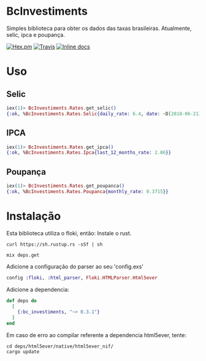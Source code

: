 # BcInvestiments

Simples biblioteca para obter os dados das taxas brasileiras. Atualmente, selic, ipca e poupança.

[![Hex.pm](https://img.shields.io/hexpm/v/bc_investiments.svg?style=plastic)](https://hex.pm/packages/bc_investiments)
[![Travis](https://img.shields.io/travis/AnderLuiz/bc_investiments.svg?style=plastic)](https://travis-ci.org/AnderLuiz/bc_investiments)
[![Inline docs](http://inch-ci.org/github/anderluiz/bc_investiments.svg)](http://inch-ci.org/github/anderluiz/bc_investiments)

# Uso

## Selic

```elixir
iex(1)> BcInvestiments.Rates.get_selic()
{:ok, %BcInvestiments.Rates.Selic{daily_rate: 6.4, date: ~D[2018-06-21], rate: 6.5}}
```

## IPCA

```elixir
iex(1)> BcInvestiments.Rates.get_ipca()
{:ok, %BcInvestiments.Rates.Ipca{last_12_months_rate: 2.86}}
```

## Poupança

```elixir
iex(1)> BcInvestiments.Rates.get_poupanca()
{:ok, %BcInvestiments.Rates.Poupanca{monthly_rate: 0.3715}}
```


# Instalação

Esta biblioteca utiliza o floki, então:
Instale o rust.

```
curl https://sh.rustup.rs -sSf | sh

mix deps.get
```

Adicione a configuração do parser ao seu 'config.exs'
```elixir
config :floki, :html_parser, Floki.HTMLParser.Html5ever
```

Adicione a dependencia:

```elixir
def deps do
  [
    {:bc_investiments, "~> 0.3.1"}
  ]
end
```

Em caso de erro ao compilar referente a dependencia html5ever, tente:

```
cd deps/html5ever/native/html5ever_nif/
cargo update
```
